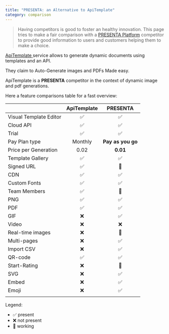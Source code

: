 ```yaml
---
title: "PRESENTA: an Alternative to ApiTemplate"
category: comparison
---
```


> Having competitors is good to foster an healthy innovation. This page tries to make a fair comparison with a [PRESENTA Platform](/) competitor to provide good information to users and customers helping them to make a choice.

[ApiTemplate ](https://apitemplate.io/) service allows to generate dynamic documents using templates and an API.

They claim to Auto-Generate images and PDFs Made easy.

ApiTemplate is a **PRESENTA** competitor in the context of dynamic image and pdf generations.

Here a feature comparisons table for a fast overview:

|                        | ApiTemplate |     PRESENTA      |
| :--------------------- | :---------: | :---------------: |
| Visual Template Editor |      ✅      |         ✅         |
| Cloud API              |      ✅      |         ✅         |
| Trial                  |      ✅      |         ✅         |
| Pay Plan type          |   Monthly   | **Pay as you go** |
| Price per Generation   |    0.02     |     **0.01**      |
| Template Gallery       |      ✅      |         ✅         |
| Signed URL             |      ✅      |         🔧         |
| CDN                    |      ✅      |         ✅         |
| Custom Fonts           |      ✅      |         ✅         |
| Team Members           |      ✅      |         🔧         |
| PNG                    |      ✅      |         ✅         |
| PDF                    |      ✅      |         ✅         |
| GIF                    |      ❌      |         ✅         |
| Video                  |      ❌      |         ❌         |
| Real-time images       |      ❌      |         🔧         |
| Multi-pages            |      ❌      |         ✅         |
| Import CSV             |      ❌      |         ✅         |
| QR-code                |      ✅      |         ✅         |
| Start-Rating           |      ❌      |         🔧         |
| SVG                    |      ❌      |         ✅         |
| Embed                  |      ❌      |         ✅         |
| Emoji                  |      ❌      |         ✅         |
|                        |             |                   |


Legend: 

- ✅ present
- ❌ not present
- 🔧 working